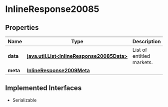

# InlineResponse20085


## Properties

Name | Type | Description | Notes
------------ | ------------- | ------------- | -------------
**data** | [**java.util.List&lt;InlineResponse20085Data&gt;**](InlineResponse20085Data.md) | List of entitled markets. |  [optional]
**meta** | [**InlineResponse2009Meta**](InlineResponse2009Meta.md) |  |  [optional]


## Implemented Interfaces

* Serializable


